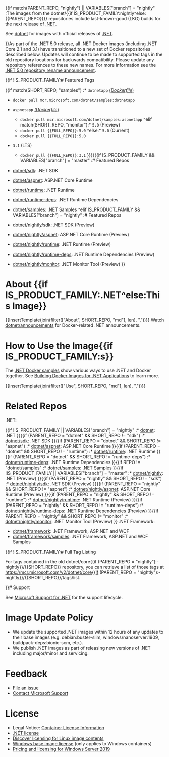 {{if match(PARENT_REPO, "nightly") || VARIABLES["branch"] = "nightly"
:The images from the dotnet/{{if IS_PRODUCT_FAMILY:nightly^else:{{PARENT_REPO}}}} repositories include last-known-good (LKG) builds for the next release of [.NET](https://github.com/dotnet/core).

See [dotnet](https://hub.docker.com/_/microsoft-dotnet/) for images with official releases of [.NET](https://github.com/dotnet/core).

}}As part of the .NET 5.0 release, all .NET Docker images (including .NET Core 2.1 and 3.1) have transitioned to a new set of Docker repositories described below. Updates will continue to be made to supported tags in the old repository locations for backwards compatibility. Please update any repository references to these new names. For more information see the [.NET 5.0 repository rename announcement](https://github.com/dotnet/dotnet-docker/issues/2375).

{{if !IS_PRODUCT_FAMILY:# Featured Tags

{{if match(SHORT_REPO, "samples")
:* `dotnetapp` [(*Dockerfile*)](https://github.com/dotnet/dotnet-docker/blob/master/samples/dotnetapp/Dockerfile)
  * `docker pull mcr.microsoft.com/dotnet/samples:dotnetapp`
* `aspnetapp` [(*Dockerfile*)](https://github.com/dotnet/dotnet-docker/blob/master/samples/aspnetapp/Dockerfile)
  * `docker pull mcr.microsoft.com/dotnet/samples:aspnetapp`
^elif match(SHORT_REPO, "monitor"):* `5.0` (Preview)
  * `docker pull {{FULL_REPO}}:5.0`
^else:* `5.0` (Current)
  * `docker pull {{FULL_REPO}}:5.0`
* `3.1` (LTS)
  * `docker pull {{FULL_REPO}}:3.1`
}}}}{{if IS_PRODUCT_FAMILY && VARIABLES["branch"] = "master"
:# Featured Repos

* [dotnet/sdk](https://hub.docker.com/_/microsoft-dotnet-sdk/): .NET SDK
* [dotnet/aspnet](https://hub.docker.com/_/microsoft-dotnet-aspnet/): ASP.NET Core Runtime
* [dotnet/runtime](https://hub.docker.com/_/microsoft-dotnet-runtime/): .NET Runtime
* [dotnet/runtime-deps](https://hub.docker.com/_/microsoft-dotnet-runtime-deps/): .NET Runtime Dependencies
* [dotnet/samples](https://hub.docker.com/_/microsoft-dotnet-samples/): .NET Samples
^elif IS_PRODUCT_FAMILY && VARIABLES["branch"] = "nightly"
:# Featured Repos

* [dotnet/nightly/sdk](https://hub.docker.com/_/microsoft-dotnet-nightly-sdk/): .NET SDK (Preview)
* [dotnet/nightly/aspnet](https://hub.docker.com/_/microsoft-dotnet-nightly-aspnet/): ASP.NET Core Runtime (Preview)
* [dotnet/nightly/runtime](https://hub.docker.com/_/microsoft-dotnet-nightly-runtime/): .NET Runtime (Preview)
* [dotnet/nightly/runtime-deps](https://hub.docker.com/_/microsoft-dotnet-nightly-runtime-deps/): .NET Runtime Dependencies (Preview)
* [dotnet/nightly/monitor](https://hub.docker.com/_/microsoft-dotnet-nightly-monitor/): .NET Monitor Tool (Preview)
}}
# About {{if IS_PRODUCT_FAMILY:.NET^else:This Image}}

{{InsertTemplate(join(filter(["About", SHORT_REPO, "md"], len), "."))}}
Watch [dotnet/announcements](https://github.com/dotnet/announcements/labels/Docker) for Docker-related .NET announcements.

# How to Use the Image{{if IS_PRODUCT_FAMILY:s}}

The [.NET Docker samples](https://github.com/dotnet/dotnet-docker/blob/master/samples/README.md) show various ways to use .NET and Docker together. See [Building Docker Images for .NET Applications](https://docs.microsoft.com/dotnet/core/docker/building-net-docker-images) to learn more.

{{InsertTemplate(join(filter(["Use", SHORT_REPO, "md"], len), "."))}}
# Related Repos

.NET:

{{if !IS_PRODUCT_FAMILY || VARIABLES["branch"] = "nightly"
    :* [dotnet](https://hub.docker.com/_/microsoft-dotnet/): .NET
}}{{if (PARENT_REPO = "dotnet" && SHORT_REPO != "sdk")
    :* [dotnet/sdk](https://hub.docker.com/_/microsoft-dotnet-sdk/): .NET SDK
}}{{if (PARENT_REPO = "dotnet" && SHORT_REPO != "aspnet")
    :* [dotnet/aspnet](https://hub.docker.com/_/microsoft-dotnet-aspnet/): ASP.NET Core Runtime
}}{{if (PARENT_REPO = "dotnet" && SHORT_REPO != "runtime")
    :* [dotnet/runtime](https://hub.docker.com/_/microsoft-dotnet-runtime/): .NET Runtime
}}{{if (PARENT_REPO = "dotnet" && SHORT_REPO != "runtime-deps")
    :* [dotnet/runtime-deps](https://hub.docker.com/_/microsoft-dotnet-runtime-deps/): .NET Runtime Dependencies
}}{{if REPO != "dotnet/samples"
    :* [dotnet/samples](https://hub.docker.com/_/microsoft-dotnet-samples/): .NET Samples
}}{{if !IS_PRODUCT_FAMILY || VARIABLES["branch"] = "master"
    :* [dotnet/nightly](https://hub.docker.com/_/microsoft-dotnet-nightly/): .NET (Preview)
}}{{if (PARENT_REPO = "nightly" && SHORT_REPO != "sdk")
    :* [dotnet/nightly/sdk](https://hub.docker.com/_/microsoft-dotnet-nightly-sdk/): .NET SDK (Preview)
}}{{if (PARENT_REPO = "nightly" && SHORT_REPO != "aspnet")
    :* [dotnet/nightly/aspnet](https://hub.docker.com/_/microsoft-dotnet-nightly-aspnet/): ASP.NET Core Runtime (Preview)
}}{{if (PARENT_REPO = "nightly" && SHORT_REPO != "runtime")
    :* [dotnet/nightly/runtime](https://hub.docker.com/_/microsoft-dotnet-nightly-runtime/): .NET Runtime (Preview)
}}{{if (PARENT_REPO = "nightly" && SHORT_REPO != "runtime-deps")
    :* [dotnet/nightly/runtime-deps](https://hub.docker.com/_/microsoft-dotnet-nightly-runtime-deps/): .NET Runtime Dependencies (Preview)
}}{{if PARENT_REPO = "nightly" && SHORT_REPO != "monitor"
    :* [dotnet/nightly/monitor](https://hub.docker.com/_/microsoft-dotnet-nightly-monitor/): .NET Monitor Tool (Preview)
}}
.NET Framework:

* [dotnet/framework](https://hub.docker.com/_/microsoft-dotnet-framework/): .NET Framework, ASP.NET and WCF
* [dotnet/framework/samples](https://hub.docker.com/_/microsoft-dotnet-framework-samples/): .NET Framework, ASP.NET and WCF Samples

{{if !IS_PRODUCT_FAMILY:# Full Tag Listing
<!--End of generated tags-->

For tags contained in the old dotnet/core{{if (PARENT_REPO = "nightly"):-nightly}}/{{SHORT_REPO}} repository, you can retrieve a list of those tags at https://mcr.microsoft.com/v2/dotnet/core{{if (PARENT_REPO = "nightly"):-nightly}}/{{SHORT_REPO}}/tags/list.

}}# Support

See [Microsoft Support for .NET](https://github.com/dotnet/core/blob/master/microsoft-support.md) for the support lifecycle.

# Image Update Policy

* We update the supported .NET images within 12 hours of any updates to their base images (e.g. debian:buster-slim, windows/nanoserver:1909, buildpack-deps:bionic-scm, etc.).
* We publish .NET images as part of releasing new versions of .NET including major/minor and servicing.

# Feedback

* [File an issue](https://github.com/dotnet/dotnet-docker/issues/new/choose)
* [Contact Microsoft Support](https://support.microsoft.com/contactus/)

# License

* Legal Notice: [Container License Information](https://aka.ms/mcr/osslegalnotice)
* [.NET license](https://github.com/dotnet/dotnet-docker/blob/master/LICENSE)
* [Discover licensing for Linux image contents](https://github.com/dotnet/dotnet-docker/blob/master/documentation/image-artifact-details.md)
* [Windows base image license](https://docs.microsoft.com/virtualization/windowscontainers/images-eula) (only applies to Windows containers)
* [Pricing and licensing for Windows Server 2019](https://www.microsoft.com/cloud-platform/windows-server-pricing)
